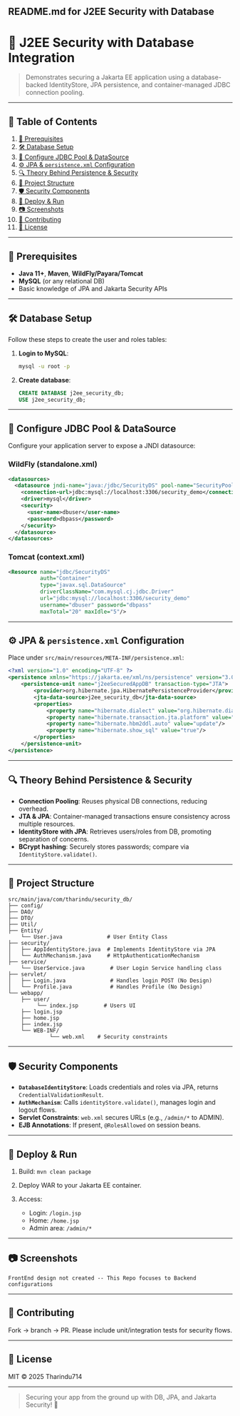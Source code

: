 ## **README.md for J2EE Security with Database**

# 🔐 J2EE Security with Database Integration

> Demonstrates securing a Jakarta EE application using a database-backed IdentityStore, JPA persistence, and container-managed JDBC connection pooling.

---

## 📑 Table of Contents

1. [🚧 Prerequisites](#-prerequisites)
2. [🛠️ Database Setup](#️-database-setup)
3. [🔌 Configure JDBC Pool & DataSource](#-configure-jdbc-pool--datasource)
4. [⚙️ JPA & `persistence.xml` Configuration](#-jpa--persistencexml-configuration)
5. [🔍 Theory Behind Persistence & Security](#-theory-behind-persistence--security)
6. [📂 Project Structure](#-project-structure)
7. [🛡️ Security Components](#️-security-components)
8. [🚀 Deploy & Run](#-deploy--run)
9. [📷 Screenshots](#-screenshots)
10. [🤝 Contributing](#-contributing)
11. [📜 License](#-license)

---

## 🚧 Prerequisites

* **Java 11+**, **Maven**, **WildFly/Payara/Tomcat**
* **MySQL** (or any relational DB)
* Basic knowledge of JPA and Jakarta Security APIs

---

## 🛠️ Database Setup

Follow these steps to create the user and roles tables:

1. **Login to MySQL**:

   ```bash
   mysql -u root -p
   ```
2. **Create database**:

   ```sql
   CREATE DATABASE j2ee_security_db;
   USE j2ee_security_db;
   ```

---

## 🔌 Configure JDBC Pool & DataSource

Configure your application server to expose a JNDI datasource:

### WildFly (standalone.xml)

```xml
<datasources>
  <datasource jndi-name="java:/jdbc/SecurityDS" pool-name="SecurityPool">
    <connection-url>jdbc:mysql://localhost:3306/security_demo</connection-url>
    <driver>mysql</driver>
    <security>
      <user-name>dbuser</user-name>
      <password>dbpass</password>
    </security>
  </datasource>
</datasources>
```

### Tomcat (context.xml)

```xml
<Resource name="jdbc/SecurityDS"
          auth="Container"
          type="javax.sql.DataSource"
          driverClassName="com.mysql.cj.jdbc.Driver"
          url="jdbc:mysql://localhost:3306/security_demo"
          username="dbuser" password="dbpass"
          maxTotal="20" maxIdle="5"/>
```

---

## ⚙️ JPA & `persistence.xml` Configuration

Place under `src/main/resources/META-INF/persistence.xml`:

```xml
<?xml version="1.0" encoding="UTF-8" ?>
<persistence xmlns="https://jakarta.ee/xml/ns/persistence" version="3.0">
    <persistence-unit name="j2eeSecuredAppDB" transaction-type="JTA">
        <provider>org.hibernate.jpa.HibernatePersistenceProvider</provider>
        <jta-data-source>j2ee_security_db</jta-data-source>
        <properties>
            <property name="hibernate.dialect" value="org.hibernate.dialect.MySQLDialect"/>
            <property name="hibernate.transaction.jta.platform" value="org.hibernate.engine.transaction.jta.platform.internal.SunOneJtaPlatform"/>
            <property name="hibernate.hbm2ddl.auto" value="update"/>
            <property name="hibernate.show_sql" value="true"/>
        </properties>
    </persistence-unit>
</persistence>
```

---

## 🔍 Theory Behind Persistence & Security

* **Connection Pooling**: Reuses physical DB connections, reducing overhead.
* **JTA & JPA**: Container-managed transactions ensure consistency across multiple resources.
* **IdentityStore with JPA**: Retrieves users/roles from DB, promoting separation of concerns.
* **BCrypt hashing**: Securely stores passwords; compare via `IdentityStore.validate()`.

---

## 📂 Project Structure

```
src/main/java/com/tharindu/security_db/
├── config/
├── DAO/
├── DTO/
├── Util/
├── Entity/
    └── User.java              # User Entity Class
├── security/
│   ├── AppIdentityStore.java  # Implements IdentityStore via JPA
│   └── AuthMechanism.java     # HttpAuthenticationMechanism
├── service/
    └── UserService.java        # User Login Service handling class
├── servlet/
│   ├── Login.java              # Handles login POST (No Design)
│   └── Profile.java            # Handles Profile (No Design)
└── webapp/
    ├── user/
         └── index.jsp        # Users UI
    ├── login.jsp
    ├── home.jsp
    ├── index.jsp
    └── WEB-INF/
             └── web.xml    # Security constraints
```

---

## 🛡️ Security Components

* **`DatabaseIdentityStore`**: Loads credentials and roles via JPA, returns `CredentialValidationResult`.
* **`AuthMechanism`**: Calls `identityStore.validate()`, manages login and logout flows.
* **Servlet Constraints**: `web.xml` secures URLs (e.g., `/admin/*` to ADMIN).
* **EJB Annotations**: If present, `@RolesAllowed` on session beans.

---

## 🚀 Deploy & Run

1. Build: `mvn clean package`
2. Deploy WAR to your Jakarta EE container.
3. Access:

   * Login: `/login.jsp`
   * Home: `/home.jsp`
   * Admin area: `/admin/*`

---

## 📷 Screenshots

```
FrontEnd design not created -- This Repo focuses to Backend configurations
```

---

## 🤝 Contributing

Fork → branch → PR. Please include unit/integration tests for security flows.

---

## 📜 License

MIT © 2025 Tharindu714

---

> Securing your app from the ground up with DB, JPA, and Jakarta Security! 🚀
